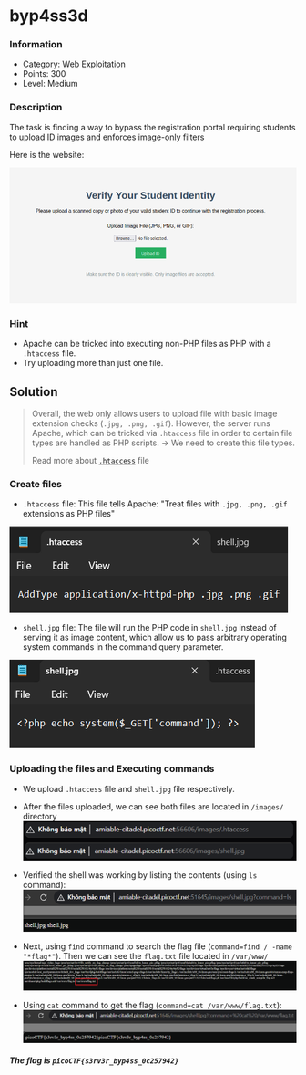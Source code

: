 # byp4ss3d
### Information
- Category: Web Exploitation
- Points: 300
- Level: Medium
### Description
The task is finding a way to bypass the registration portal requiring students to upload ID images and enforces image-only filters

Here is the website:

![](https://github.com/UITxWoodyNguyen/CTF/blob/main/Picture/image_5.png?raw=true)
### Hint
- Apache can be tricked into executing non-PHP files as PHP with a `.htaccess` file.
- Try uploading more than just one file.

## Solution
> Overall, the web only allows users to upload file with basic image extension checks (`.jpg, .png, .gif`). However, the server runs Apache, which can be tricked via `.htaccess` file in order to certain file types are handled as PHP scripts. -> We need to create this file types.
>
> Read more about [`.htaccess`](https://hackmd.io/@thanhnguyne2403/ByBCkEyy-x) file

### Create files

- `.htaccess` file: This file tells Apache: "Treat files with `.jpg, .png, .gif` extensions as PHP files"

![](https://github.com/UITxWoodyNguyen/CTF/blob/main/Picture/image_6.png?raw=true)


-  `shell.jpg` file: The file will run the PHP code in `shell.jpg` instead of serving it as image content, which allow us to pass arbitrary operating system commands in the command query parameter.

![](https://github.com/UITxWoodyNguyen/CTF/blob/main/Picture/image_7.png?raw=true)

### Uploading the files and Executing commands
* We upload `.htaccess` file and `shell.jpg` file respectively.
  
* After the files uploaded, we can see both files are located in `/images/` directory
![](https://github.com/UITxWoodyNguyen/CTF/blob/main/Picture/image_8.png?raw=true)

* Verified the shell was working by listing the contents (using `ls` command):
![](https://github.com/UITxWoodyNguyen/CTF/blob/main/Picture/image_9.png?raw=true)

* Next, using `find` command to search the flag file (`command=find / -name "*flag*"`). Then we can see the `flag.txt` file located in `/var/www/`
![](https://github.com/UITxWoodyNguyen/CTF/blob/main/Picture/image_10.png?raw=true)

* Using `cat` command to get the flag (`command=cat /var/www/flag.txt`):
![](https://github.com/UITxWoodyNguyen/CTF/blob/main/Picture/image_11.png?raw=true)

##### The flag is **`picoCTF{s3rv3r_byp4ss_0c257942}`**
